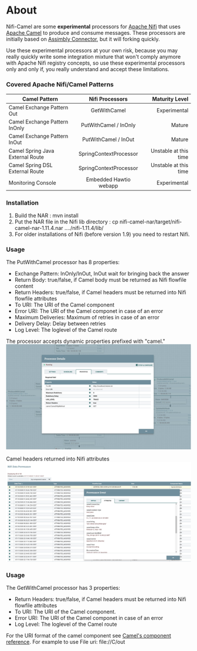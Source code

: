 # About

Nifi-Camel are some **experimental** processors for [Apache Nifi](http://nifi.apache.org/) that uses [Apache Camel](http://camel.apache.org/) to produce and consume messages. These processors are initially based on [Assimbly Connector](https://github.com/assimbly/connector), but it will forking quickly.

Use these experimental processors at your own risk, because you may really quickly write some integration mixture that won't comply anymore with Apache Nifi registry concepts, so use these experimental processors only and only if, you really understand and accept these limitations.

### Covered Apache Nifi/Camel Patterns
Camel Pattern                    | Nifi Processors        | Maturity Level        |
 ------------------------------- | :--------------------: | --------------------: |
Camel Exchange Pattern Out       | GetWithCamel           | Experimental          |
Camel Exchange Pattern InOnly    | PutWithCamel / InOnly  | Mature                |
Camel Exchange Pattern InOut     | PutWithCamel / InOut   | Mature                |
Camel Spring Java External Route | SpringContextProcessor | Unstable at this time |
Camel Spring DSL External Route  | SpringContextProcessor | Unstable at this time |
Monitoring Console               | Embedded Hawtio webapp | Experimental          |

### Installation

1. Build the NAR : mvn install
2. Put the NAR file in the Nifi lib directory : cp nifi-camel-nar/target/nifi-camel-nar-1.11.4.nar ..../nifi-1.11.4/lib/
3. For older installations of Nifi (before version 1.9) you need to restart Nifi.




### Usage

The PutWithCamel processor has 8 properties:

* Exchange Pattern: InOnly/InOut, InOut wait for bringing back the answer
* Return Body: true/false, if Camel body must be returned as Nifi flowfile content
* Return Headers: true/false, if Camel headers must be returned into Nifi flowfile attributes
* To URI: The URI of the Camel component
* Error URI: The URI of the Camel componet in case of an error
* Maximum Deliveries: Maximum of retries in case of an error 
* Delivery Delay: Delay between retries
* Log Level: The loglevel of the Camel route


The processor accepts dynamic properties prefixed with "camel."
![Alt text](doc/dynamic-properties.jpg?raw=true "Dynamic Properties")


Camel headers returned into Nifi attributes
![Alt text](doc/camel-headers.jpg?raw=true "Camel Headers")


### Usage

The GetWithCamel processor has 3 properties:

* Return Headers: true/false, if Camel headers must be returned into Nifi flowfile attributes
* To URI: The URI of the Camel component.
* Error URI: The URI of the Camel componet in case of an error
* Log Level: The loglevel of the Camel route


For the URI format of the camel component see [Camel's component reference](https://camel.apache.org/components/latest/). For 
example to use File uri: file://C/out

